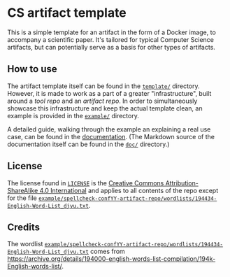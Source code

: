 # CS artifact template
This is a simple template for an artifact in the form of a Docker image, to accompany a scientific
paper. It's tailored for typical Computer Science artifacts, but can potentially serve as a basis
for other types of artifacts.


## How to use
The artifact template itself can be found in the [`template/`](./template/) directory.
However, it is made to work as a part of a greater "infrastructure", built around a _tool repo_ and
an _artifact repo_. In order to simultaneously showcase this infrastructure and keep the actual
template clean, an example is provided in the [`example/`](./example/) directory.

A detailed guide, walking through the example an explaining a real use case, can be found in the
[documentation](https://kokkonisd.github.io/cs-artifact-template). (The Markdown source of the
documentation itself can be found in the [`doc/`](./doc/) directory.)

## License
The license found in [`LICENSE`](./LICENSE) is the [Creative Commons Attribution-ShareAlike 4.0
International](https://creativecommons.org/licenses/by-sa/4.0/?ref=chooser-v1) and applies to all
contents of the repo except for the file
[`example/spellcheck-confYY-artifact-repo/wordlists/194434-English-Word-List_djvu.txt`][1].

## Credits
The wordlist
[`example/spellcheck-confYY-artifact-repo/wordlists/194434-English-Word-List_djvu.txt`][1]
comes from
<https://archive.org/details/194000-english-words-list-compilation/194k-English-words-list/>.


[1]: <./example/spellcheck-confYY-artifact-repo/wordlists/194434-English-Word-List_djvu.txt>
